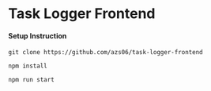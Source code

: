 # Task Logger Frontend

#### Setup Instruction

```git clone https://github.com/azs06/task-logger-frontend```

```npm install```

```npm run start```

